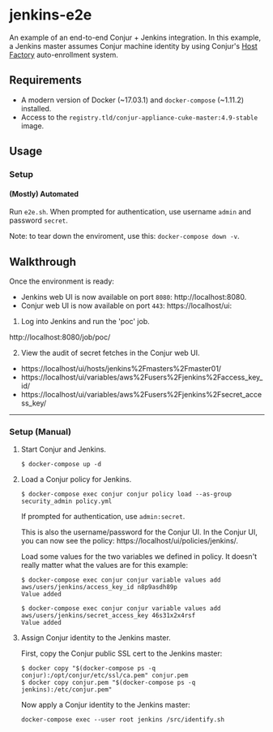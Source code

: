 # jenkins-e2e

An example of an end-to-end Conjur + Jenkins integration.
In this example, a Jenkins master assumes Conjur machine identity
by using Conjur's [Host Factory](https://developer.conjur.net/reference/services/host_factory/) auto-enrollment system.

## Requirements

* A modern version of Docker (~17.03.1) and `docker-compose` (~1.11.2) installed.
* Access to the `registry.tld/conjur-appliance-cuke-master:4.9-stable` image.

## Usage

### Setup

#### (Mostly) Automated

Run `e2e.sh`. When prompted for authentication, use username `admin` and password `secret`.

Note: to tear down the enviroment, use this: `docker-compose down -v`.

## Walkthrough

Once the environment is ready:
- Jenkins web UI is now available on port `8080`: http://localhost:8080.
- Conjur web UI is now available on port `443`: https://localhost/ui:

1. Log into Jenkins and run the 'poc' job.

http://localhost:8080/job/poc/

2. View the audit of secret fetches in the Conjur web UI.

- https://localhost/ui/hosts/jenkins%2Fmasters%2Fmaster01/
- https://localhost/ui/variables/aws%2Fusers%2Fjenkins%2Faccess_key_id/
- https://localhost/ui/variables/aws%2Fusers%2Fjenkins%2Fsecret_access_key/

---

### Setup (Manual)

1. Start Conjur and Jenkins.

    ```sh-session
    $ docker-compose up -d
    ```

2. Load a Conjur policy for Jenkins.

    ```sh-session
    $ docker-compose exec conjur conjur policy load --as-group security_admin policy.yml
    ```

    If prompted for authentication, use `admin:secret`.

    This is also the username/password for the Conjur UI.
    In the Conjur UI, you can now see the policy: https://localhost/ui/policies/jenkins/.

    Load some values for the two variables we defined in policy.
    It doesn't really matter what the values are for this example:

    ```sh-session
    $ docker-compose exec conjur conjur variable values add aws/users/jenkins/access_key_id n8p9asdh89p
    Value added

    $ docker-compose exec conjur conjur variable values add aws/users/jenkins/secret_access_key 46s31x2x4rsf
    Value added
    ```

3. Assign Conjur identity to the Jenkins master.

    First, copy the Conjur public SSL cert to the Jenkins master:

    ```sh-session
    $ docker copy "$(docker-compose ps -q conjur):/opt/conjur/etc/ssl/ca.pem" conjur.pem
    $ docker copy conjur.pem "$(docker-compose ps -q jenkins):/etc/conjur.pem"
    ```

    Now apply a Conjur identity to the Jenkins master:

    ```sh-session
    docker-compose exec --user root jenkins /src/identify.sh
    ```
